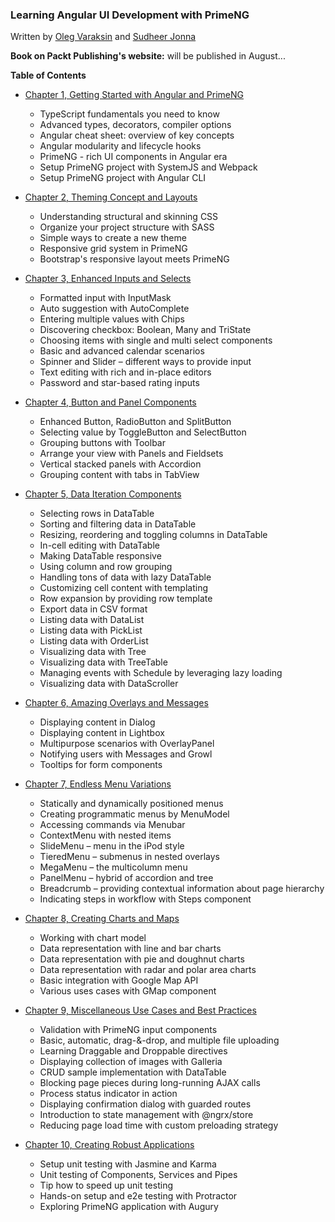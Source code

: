 ### Learning Angular UI Development with PrimeNG

Written by [Oleg Varaksin](https://github.com/ova2) and [Sudheer Jonna](https://github.com/sudheerj)

__Book on Packt Publishing's website:__ will be published in August... 

__Table of Contents__

* [Chapter 1, Getting Started with Angular and PrimeNG]()
  * TypeScript fundamentals you need to know
  * Advanced types, decorators, compiler options
  * Angular cheat sheet: overview of key concepts
  * Angular modularity and lifecycle hooks
  * PrimeNG - rich UI components in Angular era
  * Setup PrimeNG project with SystemJS and Webpack
  * Setup PrimeNG project with Angular CLI
  
* [Chapter 2, Theming Concept and Layouts]()
  * Understanding structural and skinning CSS
  * Organize your project structure with SASS
  * Simple ways to create a new theme
  * Responsive grid system in PrimeNG
  * Bootstrap's responsive layout meets PrimeNG
  
* [Chapter 3, Enhanced Inputs and Selects]()
  * Formatted input with InputMask
  * Auto suggestion with AutoComplete
  * Entering multiple values with Chips
  * Discovering checkbox: Boolean, Many and TriState
  * Choosing items with single and multi select components
  * Basic and advanced calendar scenarios
  * Spinner and Slider – different ways to provide input
  * Text editing with rich and in-place editors
  * Password and star-based rating inputs
  
* [Chapter 4, Button and Panel Components]()
  * Enhanced Button, RadioButton and SplitButton
  * Selecting value by ToggleButton and SelectButton
  * Grouping buttons with Toolbar
  * Arrange your view with Panels and Fieldsets
  * Vertical stacked panels with Accordion
  * Grouping content with tabs in TabView
  
* [Chapter 5, Data Iteration Components]()
  * Selecting rows in DataTable
  * Sorting and filtering data in DataTable
  * Resizing, reordering and toggling columns in DataTable
  * In-cell editing with DataTable
  * Making DataTable responsive
  * Using column and row grouping
  * Handling tons of data with lazy DataTable
  * Customizing cell content with templating
  * Row expansion by providing row template
  * Export data in CSV format
  * Listing data with DataList
  * Listing data with PickList
  * Listing data with OrderList
  * Visualizing data with Tree
  * Visualizing data with TreeTable
  * Managing events with Schedule by leveraging lazy loading
  * Visualizing data with DataScroller
  
* [Chapter 6, Amazing Overlays and Messages]()
  * Displaying content in Dialog
  * Displaying content in Lightbox
  * Multipurpose scenarios with OverlayPanel
  * Notifying users with Messages and Growl
  * Tooltips for form components
  
* [Chapter 7, Endless Menu Variations]()
  * Statically and dynamically positioned menus
  * Creating programmatic menus by MenuModel
  * Accessing commands via Menubar
  * ContextMenu with nested items
  * SlideMenu – menu in the iPod style
  * TieredMenu – submenus in nested overlays
  * MegaMenu – the multicolumn menu
  * PanelMenu – hybrid of accordion and tree
  * Breadcrumb – providing contextual information about page hierarchy
  * Indicating steps in workflow with Steps component
  
* [Chapter 8, Creating Charts and Maps]()
  * Working with chart model
  * Data representation with line and bar charts
  * Data representation with pie and doughnut charts
  * Data representation with radar and polar area charts
  * Basic integration with Google Map API
  * Various uses cases with GMap component
  
* [Chapter 9, Miscellaneous Use Cases and Best Practices]()
  * Validation with PrimeNG input components
  * Basic, automatic, drag-&-drop, and multiple file uploading
  * Learning Draggable and Droppable directives
  * Displaying collection of images with Galleria
  * CRUD sample implementation with DataTable
  * Blocking page pieces during long-running AJAX calls
  * Process status indicator in action
  * Displaying confirmation dialog with guarded routes
  * Introduction to state management with @ngrx/store
  * Reducing page load time with custom preloading strategy
  
* [Chapter 10, Creating Robust Applications]()
  * Setup unit testing with Jasmine and Karma
  * Unit testing of Components, Services and Pipes
  * Tip how to speed up unit testing
  * Hands-on setup and e2e testing with Protractor
  * Exploring PrimeNG application with Augury




  





